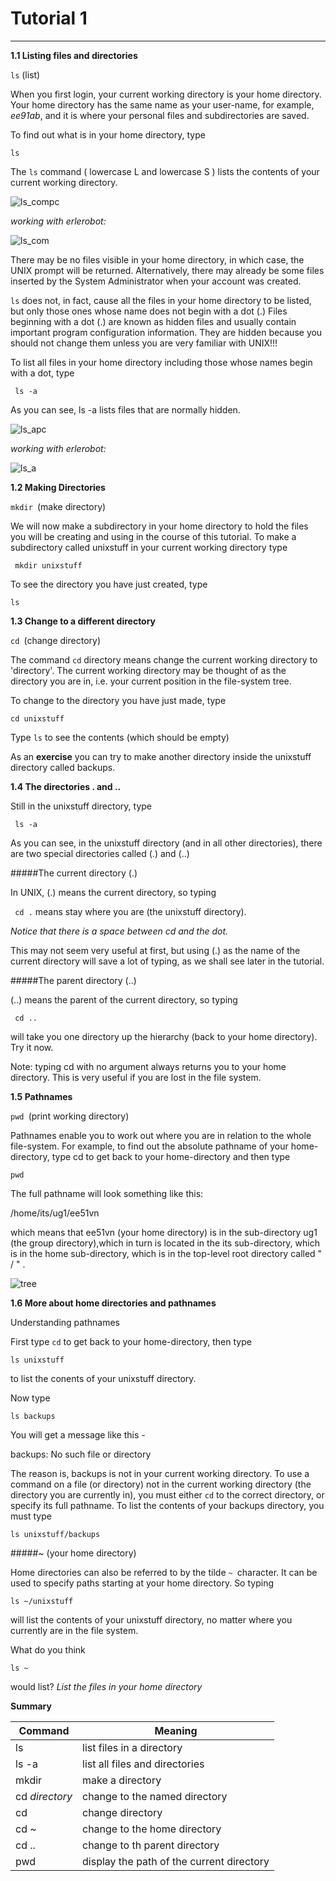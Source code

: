 # Tutorial 1
---

**1.1 Listing files and directories**

`ls` (list)

When you first login, your current working directory is your home directory. Your home directory has the same name as your user-name, for example, *ee91ab*, and it is where your personal files and subdirectories are saved.

To find out what is in your home directory, type

`ls`

The `ls` command ( lowercase L and lowercase S ) lists the contents of your current working directory.

![ls_compc](img1/unix-xterm1.gif)

*working with erlerobot:*

![ls_com](img1/ls_command.jpg)

There may be no files visible in your home directory, in which case, the UNIX prompt will be returned. Alternatively, there may already be some files inserted by the System Administrator when your account was created.

`ls` does not, in fact, cause all the files in your home directory to be listed, but only those ones whose name does not begin with a dot (.) Files beginning with a dot (.) are known as hidden files and usually contain important program configuration information. They are hidden because you should not change them unless you are very familiar with UNIX!!!

To list all files in your home directory including those whose names begin with a dot, type

` ls -a`

As you can see, ls -a lists files that are normally hidden.

![ls_apc](img1/unix-xterm2.gif)

*working with erlerobot:*

![ls_a](img1/ls-a.jpg)

**1.2 Making Directories**

`mkdir `(make directory)

We will now make a subdirectory in your home directory to hold the files you will be creating and using in the course of this tutorial. To make a subdirectory called unixstuff in your current working directory type

` mkdir unixstuff`

To see the directory you have just created, type

`ls`


**1.3 Change to a different directory**

`cd `(change directory)

The command `cd` directory means change the current working directory to 'directory'. The current working directory may be thought of as the directory you are in, i.e. your current position in the file-system tree.

To change to the directory you have just made, type

```
cd unixstuff
```

Type `ls` to see the contents (which should be empty)

As an **exercise** you can try to make another directory inside the unixstuff directory called backups.

**1.4 The directories . and ..**

Still in the unixstuff directory, type

` ls -a`

As you can see, in the unixstuff directory (and in all other directories), there are two special directories called (.) and (..)

#####The current directory (.)

In UNIX, (.) means the current directory, so typing

` cd .`
means stay where you are (the unixstuff directory).

*Notice that there is a space between cd and the dot.*

This may not seem very useful at first, but using (.) as the name of the current directory will save a lot of typing, as we shall see later in the tutorial.

#####The parent directory (..)

(..) means the parent of the current directory, so typing

` cd ..`

will take you one directory up the hierarchy (back to your home directory). Try it now.

Note: typing cd with no argument always returns you to your home directory. This is very useful if you are lost in the file system.

**1.5 Pathnames**

`pwd `(print working directory)

Pathnames enable you to work out where you are in relation to the whole file-system. For example, to find out the absolute pathname of your home-directory, type cd to get back to your home-directory and then type

`pwd`

The full pathname will look something like this:

/home/its/ug1/ee51vn

which means that ee51vn (your home directory) is in the sub-directory ug1 (the group directory),which in turn is located in the its sub-directory, which is in the home sub-directory, which is in the top-level root directory called " / " .

![tree](img1/unix-tree.png)

**1.6 More about home directories and pathnames**

Understanding pathnames

First type `cd` to get back to your home-directory, then type

```
ls unixstuff
````

to list the conents of your unixstuff directory.

Now type

```
ls backups
```

You will get a message like this -

backups: No such file or directory

The reason is, backups is not in your current working directory. To use a command on a file (or directory) not in the current working directory (the directory you are currently in), you must either `cd` to the correct directory, or specify its full pathname. To list the contents of your backups directory, you must type

```
ls unixstuff/backups
```



#####~ (your home directory)

Home directories can also be referred to by the tilde `~ `character. It can be used to specify paths starting at your home directory. So typing

```
ls ~/unixstuff
```

will list the contents of your unixstuff directory, no matter where you currently are in the file system.

What do you think

`ls ~`

would list?  *List the files in your home directory*

**Summary**

| **Command** | **Meaning** |
|---------------|------------------|
| ls| list files in a directory|
| ls -a | list all files and directories|
| mkdir | make a directory|
| cd *directory* | change to the named directory|
| cd | change directory|
| cd ~ | change to the home directory|
| cd .. | change to th parent directory|
| pwd | display the path of the current directory|













